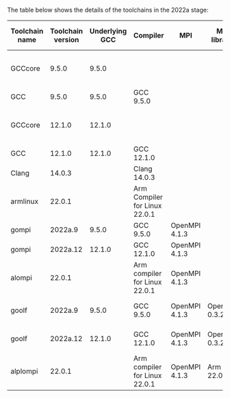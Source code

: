 The table below shows the details of the toolchains in the 2022a stage:

| Toolchain name |     Toolchain version     | Underlying GCC |           Compiler            |          MPI           |  Math libraries |  Includes software from   |                          Notes                           |
|----------------|---------------------------|----------------|-------------------------------|------------------------|-----------------|---------------------------|----------------------------------------------------------|
| GCCcore        | 9.5.0                     | 9.5.0          |                               |                        |                 |                           | Used for boostrapping other compilers and basic software |
| GCC            | 9.5.0                     | 9.5.0          | GCC 9.5.0                     |                        |                 | GCCcore                   | Compiler toolchain                                       |
| GCCcore        | 12.1.0                    | 12.1.0         |                               |                        |                 |                           | Used for boostrapping other compilers and basic software |
| GCC            | 12.1.0                    | 12.1.0         | GCC 12.1.0                    |                        |                 | GCCcore                   | Compiler toolchain                                       |
| Clang          | 14.0.3                    |                | Clang 14.0.3                  |                        |                 |                           | Compiler toolchain                                       |
| armlinux       | 22.0.1                    |                | Arm Compiler for Linux 22.0.1 |                        |                 |                           | Compiler toolchain                                       |
| gompi          | 2022a.9                   | 9.5.0          | GCC 9.5.0                     | OpenMPI 4.1.3          |                 | GCCcore, GCC              | Compiler+MPI toolchain                                   |
| gompi          | 2022a.12                  | 12.1.0         | GCC 12.1.0                    | OpenMPI 4.1.3          |                 | GCCcore, GCC              | Compiler+MPI toolchain                                   |
| alompi         | 22.0.1                    |                | Arm compiler for Linux 22.0.1 | OpenMPI 4.1.3          |                 | armlinux                  | Compiler+MPI toolchain                                   |
| goolf          | 2022a.9                   | 9.5.0          | GCC 9.5.0                     | OpenMPI 4.1.3          | OpenBLAS 0.3.20 | GCCcore, GCC, gompi       | Compiler+MPI+Math toolchain                              |
| goolf          | 2022a.12                  | 12.1.0         | GCC 12.1.0                    | OpenMPI 4.1.3          | OpenBLAS 0.3.20 | GCCcore, GCC, gompi       | Compiler+MPI+Math toolchain                              |
| alplompi       | 22.0.1                    |                | Arm compiler for Linux 22.0.1 | OpenMPI 4.1.3          | Arm PL 22.0.1   | armlinux, alompi          | Compiler+MPI+Math toolchain                              |
